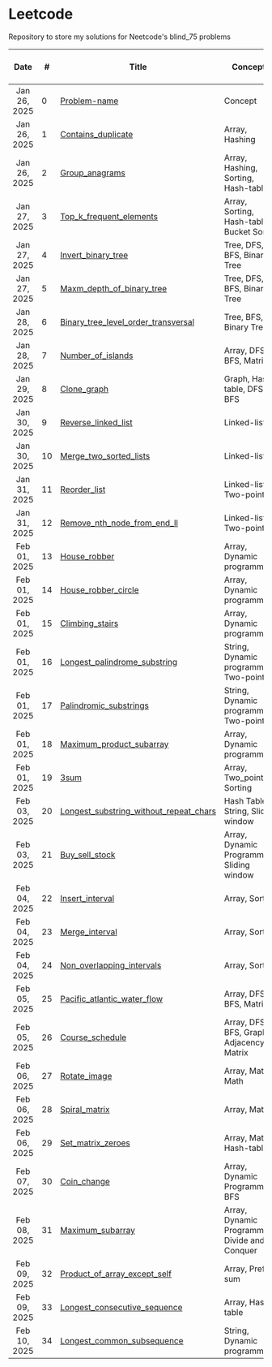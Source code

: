 # Leetcode
Repository to store my solutions for Neetcode's blind_75 problems

|     Date     | # | Title                                                            | Concepts                   | Solved |  Solution | Time and Space Complexity |Remarks                 |
| :----------: | - | ---------------------------------------------------------------- | -------------------------- | ------ |  ---------------------------------------------------------------- | ----------------------- |----------------------- |
| Jan 26, 2025 | 0 | [Problem-name](LINK)                                                | Concept                    | ✅     |  [Solution](Link) | O(XX), O(XX) | Template                |
| Jan 26, 2025 | 1 | [Contains_duplicate](https://leetcode.com/problems/contains-duplicate/description/)                   | Array, Hashing                   | ✅     |  [Link](https://github.com/2253shubham/Leetcode/blob/main/blind_75/Contains_duplicate.py) | O(N), O(N) | Could be better with set()                 |
| Jan 26, 2025 | 2 | [Group_anagrams](https://leetcode.com/problems/group-anagrams/)                   | Array, Hashing, Sorting, Hash-table                   | ✅     |  [Link](https://github.com/2253shubham/Leetcode/blob/main/blind_75/Group_anagrams.py) | O(N * MlogM), O (N * M) | Could be better with hash-tables                 |
| Jan 27, 2025 | 3 | [Top_k_frequent_elements](https://leetcode.com/problems/top-k-frequent-elements/)                   | Array, Sorting, Hash-table, Bucket Sort                   | ✅     |  [Link](https://github.com/2253shubham/Leetcode/blob/main/blind_75/Group_anagrams.py) | O(NlogN), O (N) | Think to perform it in O(N) time complexity                 |
| Jan 27, 2025 | 4 | [Invert_binary_tree](https://leetcode.com/problems/invert-binary-tree/description/)                   | Tree, DFS, BFS, Binary Tree                   | ✅     |  [Link](https://github.com/2253shubham/Leetcode/blob/main/blind_75/Invert_binary_tree.py) | O(N), O(logN) | Trees are confusing, review again                 |
| Jan 27, 2025 | 5 | [Maxm_depth_of_binary_tree](https://leetcode.com/problems/maximum-depth-of-binary-tree/submissions/1522844334/)                   | Tree, DFS, BFS, Binary Tree                   | ✅     |  [Link](https://github.com/2253shubham/Leetcode/blob/main/blind_75/Maxm_depth_of_binary_tree.py) | O(N), O(logN) | Trees are confusing, review again                 |
| Jan 28, 2025 | 6 | [Binary_tree_level_order_transversal](https://leetcode.com/problems/binary-tree-level-order-traversal/)                   | Tree, BFS, Binary Tree                   | ✅     |  [Link](https://github.com/2253shubham/Leetcode/blob/main/blind_75/Binary_tree_level_order_transversal.py) | O(N), O(N) | Trees are confusing, review again                 |
| Jan 28, 2025 | 7 | [Number_of_islands](https://leetcode.com/problems/number-of-islands/description/)                   | Array, DFS, BFS, Matrix                   | ✅     |  [Link](https://github.com/2253shubham/Leetcode/blob/main/blind_75/Number_of_islands.py) | O(M * N), O(M * N) | Tough DFS one but simple once you understand!                 |
| Jan 29, 2025 | 8 | [Clone_graph](https://leetcode.com/problems/clone-graph/)                   | Graph, Hash-table, DFS, BFS                   | ✅     |  [Link](https://github.com/2253shubham/Leetcode/blob/main/blind_75/Clone_graph.py) | O(N + E), O(N + E) | Tough BFS one but simple once you understand!                 |
| Jan 30, 2025 | 9 | [Reverse_linked_list](https://leetcode.com/problems/reverse-linked-list/)                   | Linked-list                   | ✅     |  [Link](https://github.com/2253shubham/Leetcode/blob/main/blind_75/Reverse_linked_list.py) | O(N), O(1) | Easy but tricky!                 |
| Jan 30, 2025 | 10 | [Merge_two_sorted_lists](https://leetcode.com/problems/merge-two-sorted-lists/submissions/1526029203/)                   | Linked-list                   | ✅     |  [Link](https://github.com/2253shubham/Leetcode/blob/main/blind_75/Merge_two_sorted_lists.py) | O(N + M), O(1) | Easy!                 |
| Jan 31, 2025 | 11 | [Reorder_list](https://leetcode.com/problems/reorder-list/description/)                   | Linked-list, Two-pointers                   | :white_check_mark:     |  [Link](https://github.com/2253shubham/Leetcode/blob/main/blind_75/Reorder_list.py) | O(N), O(1) | Important and difficult, review again                 |
| Jan 31, 2025 | 12 | [Remove_nth_node_from_end_ll](https://leetcode.com/problems/remove-nth-node-from-end-of-list/)                   | Linked-list, Two-pointers                   | :white_check_mark:     |  [Link](https://github.com/2253shubham/Leetcode/blob/main/blind_75/Remove_nth_node_from_end_ll.py) | O(N), O(1) | Easy with 2 pointers                 |
| Feb 01, 2025 | 13 | [House_robber](https://leetcode.com/problems/house-robber/)                   | Array, Dynamic programming                   | :white_check_mark:     |  [Link](https://github.com/2253shubham/Leetcode/blob/main/blind_75/House_robber.py) | O(N), O(1) | Easy but important                 |
| Feb 01, 2025 | 14 | [House_robber_circle](https://leetcode.com/problems/house-robber-ii/description/)                   | Array, Dynamic programming                   | :white_check_mark:     |  [Link](https://github.com/2253shubham/Leetcode/blob/main/blind_75/House_robber_circle.py) | O(N), O(1) | Similar to House_robber.py with a twist!                 |
| Feb 01, 2025 | 15 | [Climbing_stairs](https://leetcode.com/problems/climbing-stairs/)                   | Array, Dynamic programming                   | :white_check_mark:     |  [Link](https://github.com/2253shubham/Leetcode/blob/main/blind_75/Climbing_stairs.py) | O(N), O(1) | Easy!                 |
| Feb 01, 2025 | 16 | [Longest_palindrome_substring](https://leetcode.com/problems/longest-palindromic-substring/submissions/1528039847/)                   | String, Dynamic programming, Two-pointers                   | :white_check_mark:     |  [Link](https://github.com/2253shubham/Leetcode/blob/main/blind_75/Longest_palindrome_substring.py) | O(N^2), O(1) | Easy but important!                 |
| Feb 01, 2025 | 17 | [Palindromic_substrings](https://leetcode.com/problems/palindromic-substrings/description/)                   | String, Dynamic programming, Two-pointers                   | :white_check_mark:     |  [Link](https://github.com/2253shubham/Leetcode/blob/main/blind_75/Palindromic_substrings.py) | O(N^2), O(1) | Easy but important!                 |
| Feb 01, 2025 | 18 | [Maximum_product_subarray](https://leetcode.com/problems/maximum-product-subarray/description/)                   | Array, Dynamic programming                   | :white_check_mark:     |  [Link](https://github.com/2253shubham/Leetcode/blob/main/blind_75/Maximum_product_subarray.py) | O(N), O(1) | Took longer time but conceptually easy!                 |
| Feb 01, 2025 | 19 | [3sum](https://leetcode.com/problems/maximum-product-subarray/description/)                   | Array, Two_pointers, Sorting                   | :white_check_mark:     |  [Link](https://github.com/2253shubham/Leetcode/blob/main/blind_75/3sum.py) | O(N^2), O(k) | Easy but important!                 |
| Feb 03, 2025 | 20 | [Longest_substring_without_repeat_chars](https://leetcode.com/problems/longest-substring-without-repeating-characters/)                   | Hash Table, String, Sliding window                  | :white_check_mark:     |  [Link](https://github.com/2253shubham/Leetcode/blob/main/blind_75/Longest_substring_without_repeat_chars.py) | O(N), O(N) | Easy but important!                 |
| Feb 03, 2025 | 21 | [Buy_sell_stock](https://leetcode.com/problems/best-time-to-buy-and-sell-stock/description/)                   | Array, Dynamic Programming, Sliding window                  | :white_check_mark:     |  [Link](https://github.com/2253shubham/Leetcode/blob/main/blind_75/Buy_sell_stock.py) | O(N), O(1) | Easy with sliding window, review               |
| Feb 04, 2025 | 22 | [Insert_interval](https://leetcode.com/problems/insert-interval/)                   | Array, Sorting                 | :white_check_mark:     |  [Link](https://github.com/2253shubham/Leetcode/blob/main/blind_75/Insert_interval.py) | O(NlogN), O(N) | Review               |
| Feb 04, 2025 | 23 | [Merge_interval](https://leetcode.com/problems/merge-intervals/)                   | Array, Sorting                 | :white_check_mark:     |  [Link](https://github.com/2253shubham/Leetcode/blob/main/blind_75/Merge_intervals.py) | O(NlogN), O(N) | Similar to Insert intervals problem               |
| Feb 04, 2025 | 24 | [Non_overlapping_intervals](https://leetcode.com/problems/non-overlapping-intervals/)                   | Array, Sorting                 | :white_check_mark:     |  [Link](https://github.com/2253shubham/Leetcode/blob/main/blind_75/Non_overlapping_intervals.py) | O(NlogN), O(1) | Review               |
| Feb 05, 2025 | 25 | [Pacific_atlantic_water_flow](https://leetcode.com/problems/pacific-atlantic-water-flow/description/)                   | Array, DFS, BFS, Matrix                | :white_check_mark:     |  [Link](https://github.com/2253shubham/Leetcode/blob/main/blind_75/Pf_al_water_flow.py) | O(M * N), O(M * N) | Important DFS problem, review               |
| Feb 05, 2025 | 26 | [Course_schedule](https://leetcode.com/problems/course-schedule/description/)                   | Array, DFS, BFS, Graph, Adjacency Matrix                | :white_check_mark:     |  [Link](https://github.com/2253shubham/Leetcode/blob/main/blind_75/Course_schedule.py) | O(M * N), O(M * N) | Very important DFS and BFS problem, review !!               |
| Feb 06, 2025 | 27 | [Rotate_image](https://leetcode.com/problems/rotate-image/description/)                   | Array, Matrix, Math                | :white_check_mark:     |  [Link](https://github.com/2253shubham/Leetcode/blob/main/blind_75/Rotate_image.py) | O(N^2), O(1) | Flip and Transpose                |
| Feb 06, 2025 | 28 | [Spiral_matrix](https://leetcode.com/problems/spiral-matrix/description/)                   | Array, Matrix                 | :white_check_mark:     |  [Link](https://github.com/2253shubham/Leetcode/blob/main/blind_75/Spiral_matrix.py) | O(N * M), O(N * M) | Easy               |
| Feb 06, 2025 | 29 | [Set_matrix_zeroes](https://leetcode.com/problems/set-matrix-zeroes/description/)                   | Array, Matrix, Hash-table                 | :white_check_mark:     |  [Link](https://github.com/2253shubham/Leetcode/blob/main/blind_75/Set_matrix_zeroes.py) | O(N * M), O(N * M) | Easy               |
| Feb 07, 2025 | 30 | [Coin_change](https://leetcode.com/problems/coin-change/description/)                   | Array, Dynamic Programming, BFS                 | :white_check_mark:     |  [Link](https://github.com/2253shubham/Leetcode/blob/main/blind_75/Coin_change.py) | O(N * M), O(N) | Easy but important, review              |
| Feb 08, 2025 | 31 | [Maximum_subarray](https://leetcode.com/problems/maximum-subarray/description/)                   | Array, Dynamic Programming, Divide and Conquer                | :white_check_mark:     |  [Link](https://github.com/2253shubham/Leetcode/blob/main/blind_75/Maximum_subarray.py) | O(N), O(1) | Easy but important, review              |
| Feb 09, 2025 | 32 | [Product_of_array_except_self](https://leetcode.com/problems/product-of-array-except-self/description/)                   | Array, Prefix sum                | :white_check_mark:     |  [Link](https://github.com/2253shubham/Leetcode/blob/main/blind_75/Prod_of_array_excl_self.py) | O(N), O(N) | Tricky, review              |
| Feb 09, 2025 | 33 | [Longest_consecutive_sequence](https://leetcode.com/problems/longest-consecutive-sequence/description/)                   | Array, Hash-table                | :white_check_mark:     |  [Link](https://github.com/2253shubham/Leetcode/blob/main/blind_75/Longest_cons_seq.py) | O(N), O(1) | Easy but review              |
| Feb 10, 2025 | 34 | [Longest_common_subsequence](https://leetcode.com/problems/longest-common-subsequence/description/)                   | String, Dynamic programming                | :white_check_mark:     |  [Link](https://github.com/2253shubham/Leetcode/blob/main/blind_75/Longest_common_subsequence.py) | O(N * M), O(N * M) | Tough, review!              |